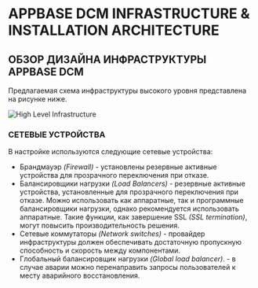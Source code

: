# APPBASE DCM INFRASTRUCTURE & INSTALLATION ARCHITECTURE

## ОБЗОР ДИЗАЙНА ИНФРАСТРУКТУРЫ APPBASE DCM

Предлагаемая схема инфраструктуры высокого уровня представлена на рисунке ниже.

![High Level Infrastructure](https://github.com/CrappyCodeMaker/ECCENTEX-KNOWLEGE/blob/main/Content/1%20Start%20work/1.2%20AppBase/IMG/HighLevelInfrastructure.png)

### СЕТЕВЫЕ УСТРОЙСТВА

В настройке используются следующие сетевые устройства:
* Брандмауэр _(Firewall)_ - установлены резервные активные устройства для прозрачного переключения при отказе.
* Балансировщики нагрузки _(Load Balancers)_ - резервные активные устройства, установленные для прозрачного переключения при отказе. Можно использовать как аппаратные, так и программные балансировщики нагрузки, однако рекомендуется использовать аппаратные. Такие функции, как завершение SSL _(SSL termination)_, могут повысить производительность решения.
* Сетевые коммутаторы _(Network switches)_ - провайдер инфраструктуры должен обеспечивать достаточную пропускную способность и скорость между компонентами.
* Глобальный балансировщик нагрузки _(Global load balancer)_. - в случае аварии можно перенаправить запросы пользователей к месту аварийного восстановления.